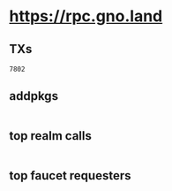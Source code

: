 # https://rpc.gno.land

## TXs
```
7802
```

## addpkgs
```
```

## top realm calls
```
```

## top faucet requesters
```
```

